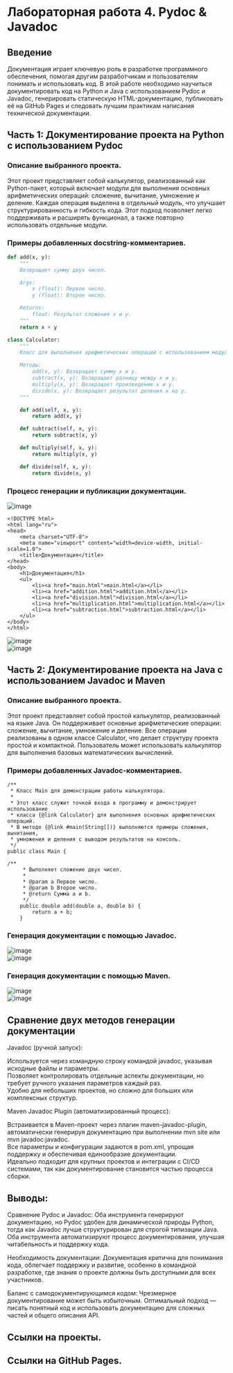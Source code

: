 # Лабораторная работа 4. Pydoc & Javadoc

## Введение
Документация играет ключевую роль в разработке программного обеспечения, помогая другим разработчикам и пользователям понимать и использовать код. В этой работе необходимо научиться документировать код на Python и Java с использованием Pydoc и Javadoc, генерировать статическую HTML-документацию, публиковать её на GitHub Pages и следовать лучшим практикам написания технической документации.

## Часть 1: Документирование проекта на Python с использованием Pydoc

### Описание выбранного проекта.
Этот проект представляет собой калькулятор, реализованный как Python-пакет, который включает модули для выполнения основных арифметических операций: сложение, вычитание, умножение и деление. Каждая операция выделена в отдельный модуль, что улучшает структурированность и гибкость кода. Этот подход позволяет легко поддерживать и расширять функционал, а также повторно использовать отдельные модули.

### Примеры добавленных docstring-комментариев.

```python
def add(x, y):
    """
    Возвращает сумму двух чисел.

    Args:
        x (float): Первое число.
        y (float): Второе число.

    Returns:
        float: Результат сложения x и y.
    """
    return x + y
```
```python
class Calculator:
    """
    Класс для выполнения арифметических операций с использованием модулей пакета.

    Методы:
        add(x, y): Возвращает сумму x и y.
        subtract(x, y): Возвращает разницу между x и y.
        multiply(x, y): Возвращает произведение x и y.
        divide(x, y): Возвращает результат деления x на y.
    """

    def add(self, x, y):
        return add(x, y)

    def subtract(self, x, y):
        return subtract(x, y)

    def multiply(self, x, y):
        return multiply(x, y)

    def divide(self, x, y):
        return divide(x, y)
```

### Процесс генерации и публикации документации.
![image](https://github.com/user-attachments/assets/f39e7f83-7f88-455b-8bbf-6f929d0074f8)  



```
<!DOCTYPE html>
<html lang="ru">
<head>
    <meta charset="UTF-8">
    <meta name="viewport" content="width=device-width, initial-scale=1.0">
    <title>Документация</title>
</head>
<body>
    <h1>Документация</h1>
    <ul>
        <li><a href="main.html">main.html</a></li>
        <li><a href="addition.html">addition.html</a></li>
        <li><a href="division.html">division.html</a></li>
        <li><a href="multiplication.html">multiplication.html</a></li>
        <li><a href="subtraction.html">subtraction.html</a></li>
    </ul>
</body>
</html>

```

![image](https://github.com/user-attachments/assets/6441c6cc-5673-44bb-bdf3-2d431ac43573)  
![image](https://github.com/user-attachments/assets/2221da9f-b917-432d-a6fd-9c7d3182432f)  




## Часть 2: Документирование проекта на Java с использованием Javadoc и Maven

### Описание выбранного проекта.
Этот проект представляет собой простой калькулятор, реализованный на языке Java. Он поддерживает основные арифметические операции: сложение, вычитание, умножение и деление. Все операции реализованы в одном классе Calculator, что делает структуру проекта простой и компактной. Пользователь может использовать калькулятор для выполнения базовых математических вычислений.

### Примеры добавленных Javadoc-комментариев.

```
/**
 * Класс Main для демонстрации работы калькулятора.
 * 
 * Этот класс служит точкой входа в программу и демонстрирует использование
 * класса {@link Calculator} для выполнения основных арифметических операций.
 * В методе {@link #main(String[])} выполняются примеры сложения, вычитания, 
 * умножения и деления с выводом результатов на консоль.
 */
public class Main {
```
```
/**
     * Выполняет сложение двух чисел.
     *
     * @param a Первое число.
     * @param b Второе число.
     * @return Сумма a и b.
     */
    public double add(double a, double b) {
        return a + b;
    }
```

### Генерация документации с помощью Javadoc.

![image](https://github.com/user-attachments/assets/867042bf-f000-4866-b34f-02e26cb0bb56)  
![image](https://github.com/user-attachments/assets/7423284a-353b-44ee-8736-bc8223a57b91)  



### Генерация документации с помощью Maven.  

![image](https://github.com/user-attachments/assets/67f035ed-28dd-4837-a97a-85df035e7344)  
![image](https://github.com/user-attachments/assets/56bc0963-7e73-4545-ba18-cf9b76858bb1)  
 

## Сравнение двух методов генерации документации

Javadoc (ручной запуск):  

Используется через командную строку командой javadoc, указывая исходные файлы и параметры.  
Позволяет контролировать отдельные аспекты документации, но требует ручного указания параметров каждый раз.  
Удобно для небольших проектов, но сложно для больших или комплексных структур.  

Maven Javadoc Plugin (автоматизированный процесс):  

Встраивается в Maven-проект через плагин maven-javadoc-plugin, автоматически генерируя документацию при выполнении mvn site или mvn javadoc:javadoc.  
Все параметры и конфигурации задаются в pom.xml, упрощая поддержку и обеспечивая единообразие документации.  
Идеально подходит для крупных проектов и интеграции с CI/CD системами, так как документирование становится частью процесса сборки.  

## Выводы:

Сравнение Pydoc и Javadoc: Оба инструмента генерируют документацию, но Pydoc удобен для динамической природы Python, тогда как Javadoc лучше структурирован для строгой типизации Java. Оба инструмента автоматизируют процесс документирования, улучшая читабельность и поддержку кода.  

Необходимость документации: Документация критична для понимания кода, облегчает поддержку и развитие, особенно в командной разработке, где знания о проекте должны быть доступными для всех участников.  

Баланс с самодокументирующимся кодом: Чрезмерное документирование может быть избыточным. Оптимальный подход — писать понятный код и использовать документацию для сложных частей и общего описания API.  



## Ссылки на проекты.

[](https://danyakr.github.io/calcproject/)
[](https://danyakr.github.io/javadocproject/)
[](https://danyakr.github.io/javamavenproject/)

## Ссылки на GitHub Pages.

[](https://github.com/danyakr/calcproject)
[](https://github.com/danyakr/javadocproject)
[](https://github.com/danyakr/javamavenproject)
